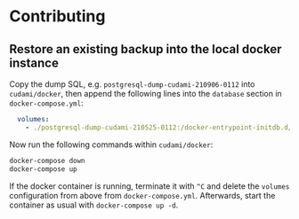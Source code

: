 # Contributing

## Restore an existing backup into the local docker instance

Copy the dump SQL, e.g. `postgresql-dump-cudami-210906-0112` into `cudami/docker`, then
append the following lines into the `database` section in `docker-compose.yml`:
```yml
  volumes:
    - ./postgresql-dump-cudami-210525-0112:/docker-entrypoint-initdb.d/dump.sql
```

Now run the following commands within `cudami/docker`:

```sh
docker-compose down
docker-compose up
```

If the docker container is running, terminate it with `^C` and delete the `volumes` configuration
from above from `docker-compose.yml`. Afterwards, start the container as usual with `docker-compose up -d`.